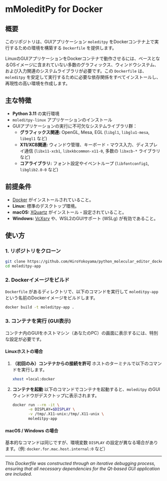 # mMoleditPy for Docker

## 概要

このリポジトリは、GUIアプリケーション `moleditpy` をDockerコンテナ上で実行するための環境を構築する `Dockerfile` を提供します。

LinuxのGUIアプリケーションをDockerコンテナで動作させるには、ベースとなるOSイメージに含まれていない多数のグラフィックス、ウィンドウシステム、および入力関連のシステムライブラリが必要です。この `Dockerfile` は、`moleditpy` を安定して実行するために必要な依存関係をすべてインストールし、再現性の高い環境を作成します。

## 主な特徴

  * **Python 3.11** の実行環境
  * `moleditpy-linux` アプリケーションのインストール
  * GUIアプリケーションの実行に不可欠なシステムライブラリ群：
      * **グラフィックス関連:** OpenGL, Mesa, EGL (`libgl1`, `libglu1-mesa`, `libegl1` など) 
      * **X11/XCB関連:** ウィンドウ管理、キーボード・マウス入力、ディスプレイ通信 (`libx11-xcb1`, `libxkbcommon-x11-0`, 多数の `libxcb-*` ライブラリなど)
      * **コアライブラリ:** フォント設定やイベントループ (`libfontconfig1`, `libglib2.0-0` など) 

## 前提条件

  * [Docker](https://www.docker.com/get-started) がインストールされていること。
  * **Linux:** 標準のデスクトップ環境。
  * **macOS:** [XQuartz](https://www.xquartz.org/) がインストール・設定されていること。
  * **Windows:** [VcXsrv](https://sourceforge.net/projects/vcxsrv/) や、WSL2のGUIサポート (WSLg) が有効であること。

## 使い方

### 1\. リポジトリをクローン

```bash
git clone https://github.com/HiroYokoyama/python_molecular_editor_docker
cd moleditpy-app
```

### 2\. Dockerイメージをビルド

`Dockerfile` があるディレクトリで、以下のコマンドを実行して `moleditpy-app` という名前のDockerイメージをビルドします。

```bash
docker build -t moleditpy-app .
```

### 3\. コンテナを実行 (GUI表示)

コンテナ内のGUIをホストマシン（あなたのPC）の画面に表示するには、特別な設定が必要です。

#### Linuxホストの場合

1.  **（初回のみ）コンテナからの接続を許可**
    ホストのターミナルで以下のコマンドを実行します。

    ```bash
    xhost +local:docker
    ```

2.  **コンテナを起動**
    以下のコマンドでコンテナを起動すると、`moleditpy` のGUIウィンドウがデスクトップに表示されます。

    ```bash
    docker run --rm -it \
           -e DISPLAY=$DISPLAY \
           -v /tmp/.X11-unix:/tmp/.X11-unix \
           moleditpy-app
    ```

#### macOS / Windows の場合

基本的なコマンドは同じですが、環境変数 `DISPLAY` の設定が異なる場合があります。（例: `docker.for.mac.host.internal:0` など）

-----

*This Dockerfile was constructed through an iterative debugging process, ensuring that all necessary dependencies for the Qt-based GUI application are included.*

